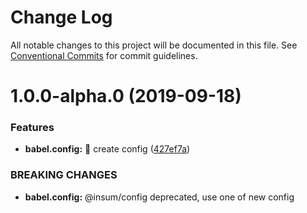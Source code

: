 # Change Log

All notable changes to this project will be documented in this file.
See [Conventional Commits](https://conventionalcommits.org) for commit guidelines.

# 1.0.0-alpha.0 (2019-09-18)


### Features

* **babel.config:** 🌟 create config ([427ef7a](https://github.com/inscriptum/insum/commit/427ef7a))


### BREAKING CHANGES

* **babel.config:** @insum/config deprecated, use one of new config
